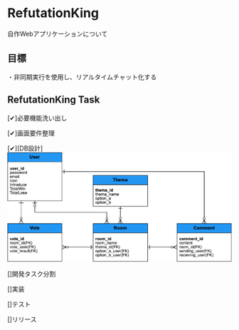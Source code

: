 # RefutationKing
自作Webアプリケーションについて

## 目標
・非同期実行を使用し、リアルタイムチャット化する

## RefutationKing Task
[✔︎]必要機能洗い出し

[✔︎]画面要件整理

[✔︎][DB設計]![./doc/Entity%20Relationship%20Diagram.png](./doc/Entity%20Relationship%20Diagram.png)

[]開発タスク分割

[]実装

[]テスト

[]リリース


